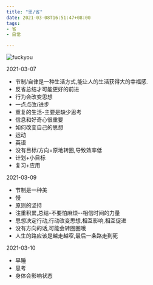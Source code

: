 ```yaml
---
title: "思/省"
date: 2021-03-08T16:51:47+08:00
tags:
- 省
- 日常

---
```


![fuckyou](/img/省.jpg)

2021-03-07

- 节制/自律是一种生活方式,能让人的生活获得大的幸福感.
- 反省总结才可能更好的前进
- 行为会改变思想
- 一点点改/进步
- 重复的生活-主要是缺少思考
- 信息和好奇心很重要
- 如何改变自己的思想
- 运动
- 英语
- 没有目标/方向=原地转圈,导致效率低
- 计划+小目标
- 复习+应用

2021-03-09

- 节制是一种美
- 慢
- 原则的坚持
- 注重积累,总结-不要怕麻烦--相信时间的力量
- 思想决定行动,行动改变思想,相互影响,相互促进
- 没有方向的话,可能会转圈圈哦
- 人生的路应该是越走越窄,最后一条路走到死

2021-03-10

- 早睡
- 思考
- 身体会影响状态

